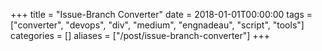 +++
title = "Issue-Branch Converter"
date = 2018-01-01T00:00:00
tags = ["converter", "devops", "div", "medium", "engnadeau", "script", "tools"]
categories = []
aliases = ["/post/issue-branch-converter"]
+++


<div class="github-card" data-github="engnadeau/issue-branch-converter" data-width="400" data-height="314" data-theme="medium"></div>
<script src="//cdn.jsdelivr.net/github-cards/latest/widget.js"></script>
